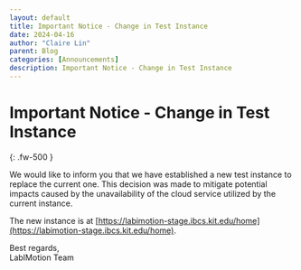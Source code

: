```yaml
---
layout: default
title: Important Notice - Change in Test Instance
date: 2024-04-16
author: "Claire Lin"
parent: Blog
categories: [Announcements]
description: Important Notice - Change in Test Instance
---
```


# Important Notice - Change in Test Instance
{: .fw-500 }

We would like to inform you that we have established a new test instance to replace the current one. This decision was made to mitigate potential impacts caused by the unavailability of the cloud service utilized by the current instance.

The new instance is at [https://labimotion-stage.ibcs.kit.edu/home](https://labimotion-stage.ibcs.kit.edu/home).

Best regards,<br>
LabIMotion Team
